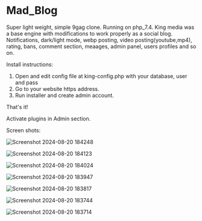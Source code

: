 # Mad_Blog
Super light weight, simple 9gag clone. Running on php_7.4. King media was a base engine with modifications to work properly as a social blog. Notifications, dark/light mode, webp posting, video posting(youtube,mp4), rating, bans, comment section, meaages, admin panel, users profiles and so on.

Install instructions:
1. Open and edit config file at king-config.php with your database, user and pass
2. Go to your website https address.
3. Run installer and create admin account.

That's it!

Activate plugins in Admin section.

Screen shots:

![Screenshot 2024-08-20 184248](https://github.com/user-attachments/assets/a37579ed-d36d-45ca-a349-a1f420d01e9d)

![Screenshot 2024-08-20 184123](https://github.com/user-attachments/assets/226f2d2d-b384-4227-9dd3-a940f325b849)

![Screenshot 2024-08-20 184024](https://github.com/user-attachments/assets/57137a96-86d1-4499-879a-b91aa5d5cea8)

![Screenshot 2024-08-20 183947](https://github.com/user-attachments/assets/9b42af20-7a76-4953-82f5-bcfb7e03b48a)

![Screenshot 2024-08-20 183817](https://github.com/user-attachments/assets/e5552b4d-f3dd-456f-818f-5c408ca3e713)

![Screenshot 2024-08-20 183744](https://github.com/user-attachments/assets/16c6c89c-0583-4c24-a0d9-1d480c69793f)

![Screenshot 2024-08-20 183714](https://github.com/user-attachments/assets/5e8982ae-9ae7-4a00-969d-cd4e38e65c28)


